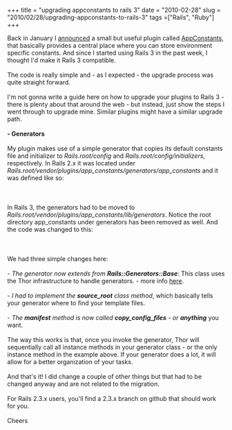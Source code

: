+++ 
title = "upgrading appconstants to rails 3"
date = "2010-02-28"
slug = "2010/02/28/upgrading-appconstants-to-rails-3"
tags =["Rails", "Ruby"]
+++

<p>
Back in January I <a href="http://www.leonardoborges.com/writings/2010/01/23/my-take-on-rails-environment-specific-constants/" target="_blank">announced</a> a small but useful plugin called <a href="http://github.com/leonardoborges/app_constants">AppConstants</a>, that basically provides a central place where you can store environment specific constants. And since I started using Rails 3 in the past week, I thought I'd make it Rails 3 compatible.<br><br>The code is really simple and - as I expected - the upgrade process was quite straight forward.<br><br>I'm not gonna write a guide here on how to upgrade your plugins to Rails 3 - there is plenty about that around the web - but instead, just show the steps I went through to upgrade mine. Similar plugins might have a similar upgrade path.<br><br><strong>- Generators</strong><br><br>My plugin makes use of a simple generator that copies its default constants file and initializer to <em>Rails.root/config</em> and <em>Rails.root/config/initializers</em>, respectively. In Rails 2.x it was located under <em>Rails.root/vendor/plugins/app_constants/generators/app_constants</em> and it was defined like so:<br><br><script src="https://gist.github.com/790878.js?file=gistfile1.rb"></script><br><br>In Rails 3, the generators had to be moved to <em>Rails.root/vendor/plugins/app_constants/lib/generators</em>. Notice the root directory app_constants under generators has been removed as well. And the code was changed to this:<br><br><script src="https://gist.github.com/790879.js?file=gistfile1.rb"></script><br><br>We had three simple changes here:<br><br>- <em>The generator now extends from <em><strong>Rails::Generators::Base</strong></em></em>: This class uses the Thor infrastructure to handle generators. - more info <a href="http://blog.plataformatec.com.br/2009/07/creating-your-own-generators-with-thor/" target="_blank">here</a>.<br><br>- <em>I had to implement the <strong>source_root</strong> class method</em>, which basically tells your generator where to find your template files.<br><br>- <em>The <em><strong>manifest</strong></em> method is now called <em><strong>copy_config_files</strong></em> - or <strong><em>anything</em></strong></em> you want. <br><br>The way this works is that, once you invoke the generator, Thor will sequentially call all instance methods in your generator class - or the only instance method in the example above. If your generator does a lot, it will allow for a better organization of your tasks.<br><br>And that's it! I did change a couple of other things but that had to be changed anyway and are not related to the migration.<br><br>For Rails 2.3.x users, you'll find a 2.3.x branch on github that should work for you.<br><br>Cheers
</p>


